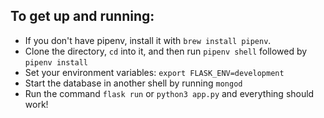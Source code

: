 ## To get up and running:

-   If you don't have pipenv, install it with `brew install pipenv`.
-   Clone the directory, `cd` into it, and then run `pipenv shell` followed by `pipenv install`
-   Set your environment variables: `export FLASK_ENV=development`
-   Start the database in another shell by running `mongod`
-   Run the command `flask run` or `python3 app.py` and everything should work!
